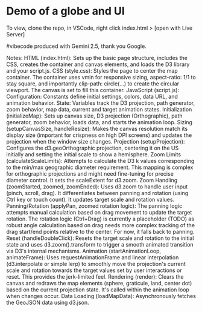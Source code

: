 # Demo of a globe and UI

To view, clone the repo, in VSCode, right click index.html > [open with Live Server]

#vibecode produced with Gemini 2.5, thank you Google.

Notes:
HTML (index.html): Sets up the basic page structure, includes the CSS, creates the container and canvas elements, and loads the D3 library and your script.js.
CSS (style.css): Styles the page to center the map container. The container uses vmin for responsive sizing, aspect-ratio: 1/1 to stay square, and importantly clip-path: circle(...) to create the circular viewport. The canvas is set to fill this container.
JavaScript (script.js):
    Configuration: Constants define initial settings, colors, data URL, and animation behavior.
    State: Variables track the D3 projection, path generator, zoom behavior, map data, current and target animation states.
    Initialization (initializeMap): Sets up canvas size, D3 projection (Orthographic), path generator, zoom behavior, loads data, and starts the animation loop.
    Sizing (setupCanvasSize, handleResize): Makes the canvas resolution match its display size (important for crispness on high DPI screens) and updates the projection when the window size changes.
    Projection (setupProjection): Configures the d3.geoOrthographic projection, centering it on the US initially and setting the initial scale to show a hemisphere.
    Zoom Limits (calculateScaleLimits): Attempts to calculate the D3 k values corresponding to the min/max geographic diameter requirement. This mapping is complex for orthographic projections and might need fine-tuning for precise diameter control. It sets the scaleExtent for d3.zoom.
    Zoom Handling (zoomStarted, zoomed, zoomEnded): Uses d3.zoom to handle user input (pinch, scroll, drag). It differentiates between panning and rotation (using Ctrl key or touch count). It updates target scale and rotation values.
    Panning/Rotation (applyPan, zoomed rotation logic): The panning logic attempts manual calculation based on drag movement to update the target rotation. The rotation logic (Ctrl+Drag) is currently a placeholder (TODO) as robust angle calculation based on drag needs more complex tracking of the drag start/end points relative to the center. For now, it falls back to panning.
    Reset (handleDoubleClick): Resets the target scale and rotation to the initial state and uses d3.zoom().transform to trigger a smooth animated transition via D3's internal mechanisms.
    Animation (startAnimationLoop, animateFrame): Uses requestAnimationFrame and linear interpolation (d3.interpolate or simple lerp) to smoothly move the projection's current scale and rotation towards the target values set by user interactions or reset. This provides the jerk-limited feel.
    Rendering (render): Clears the canvas and redraws the map elements (sphere, graticule, land, center dot) based on the current projection state. It's called within the animation loop when changes occur.
    Data Loading (loadMapData): Asynchronously fetches the GeoJSON data using d3.json.